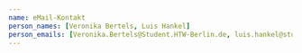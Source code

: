 ```yaml
---
name: eMail-Kontakt
person_names: [Veronika Bertels, Luis Hankel]
person_emails: [Veronika.Bertels@Student.HTW-Berlin.de, luis.hankel@student.htw-berlin.de]
---
```

